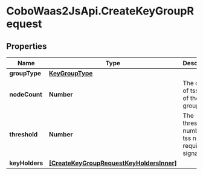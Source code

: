 # CoboWaas2JsApi.CreateKeyGroupRequest

## Properties

Name | Type | Description | Notes
------------ | ------------- | ------------- | -------------
**groupType** | [**KeyGroupType**](KeyGroupType.md) |  | 
**nodeCount** | **Number** | The count of tss node of the key group | 
**threshold** | **Number** | The threshold number of tss node required for signature | 
**keyHolders** | [**[CreateKeyGroupRequestKeyHoldersInner]**](CreateKeyGroupRequestKeyHoldersInner.md) |  | 


